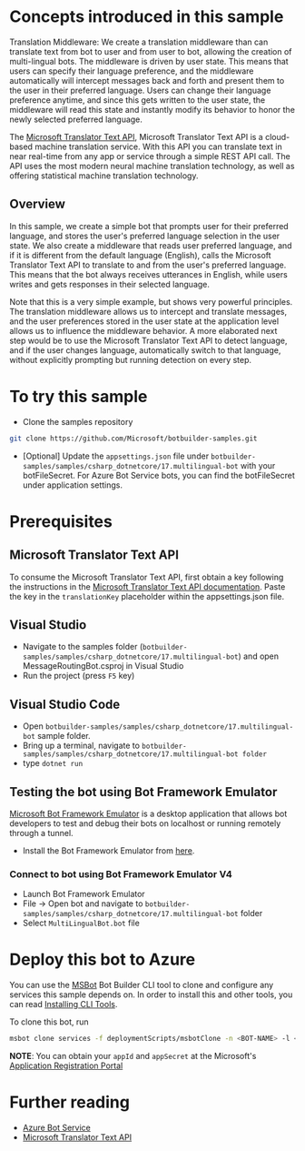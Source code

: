 ﻿# Concepts introduced in this sample

Translation Middleware: We create a translation middleware than can translate text from bot to user and from user to bot, allowing the creation of multi-lingual bots. 
The middleware is driven by user state. This means that users can specify their language preference, and the middleware automatically will intercept messages back and forth and present them to the user in their preferred language.
Users can change their language preference anytime, and since this gets written to the user state, the middleware will read this state and instantly modify its behavior to honor the newly selected preferred language.

The [Microsoft Translator Text API](https://docs.microsoft.com/en-us/azure/cognitive-services/translator/), Microsoft Translator Text API is a cloud-based machine translation service. With this API you can translate text in near real-time from any app or service through a simple REST API call. 
The API uses the most modern neural machine translation technology, as well as offering statistical machine translation technology.

## Overview

In this sample, we create a simple bot that prompts user for their preferred language, and stores the user's preferred language selection in the user state. 
We also create a middleware that reads user preferred language, and if it is different from the default language (English), calls the Microsoft Translator Text API to translate to and from the user's preferred language.
This means that the bot always receives utterances in English, while users writes and gets responses in their selected language.

Note that this is a very simple example, but shows very powerful principles. 
The translation middleware allows us to intercept and translate messages, and the user preferences stored in the user state at the application level allows us to influence the middleware behavior.
A more elaborated next step would be to use the Microsoft Translator Text API to detect language, and if the user changes language, automatically switch to that language, without explicitly prompting but running detection on every step.

# To try this sample

- Clone the samples repository
```bash
git clone https://github.com/Microsoft/botbuilder-samples.git
```
- [Optional] Update the `appsettings.json` file under `botbuilder-samples/samples/csharp_dotnetcore/17.multilingual-bot` with your botFileSecret.  For Azure Bot Service bots, you can find the botFileSecret under application settings.
# Prerequisites

## Microsoft Translator Text API

To consume the Microsoft Translator Text API, first obtain a key following the instructions in the [Microsoft Translator Text API documentation](https://docs.microsoft.com/en-us/azure/cognitive-services/translator/translator-text-how-to-signup). 
Paste the key in the ```translationKey``` placeholder within the appsettings.json file.


## Visual Studio
- Navigate to the samples folder (`botbuilder-samples/samples/csharp_dotnetcore/17.multilingual-bot`) and open MessageRoutingBot.csproj in Visual Studio 
- Run the project (press `F5` key)

## Visual Studio Code
- Open `botbuilder-samples/samples/csharp_dotnetcore/17.multilingual-bot` sample folder.
- Bring up a terminal, navigate to `botbuilder-samples/samples/csharp_dotnetcore/17.multilingual-bot folder`
- type `dotnet run`

## Testing the bot using Bot Framework Emulator
[Microsoft Bot Framework Emulator](https://github.com/microsoft/botframework-emulator) is a desktop application that allows bot developers to test and debug their bots on localhost or running remotely through a tunnel.

- Install the Bot Framework Emulator from [here](https://aka.ms/botframeworkemulator).

### Connect to bot using Bot Framework Emulator V4
- Launch Bot Framework Emulator
- File -> Open bot and navigate to `botbuilder-samples/samples/csharp_dotnetcore/17.multilingual-bot` folder
- Select `MultiLingualBot.bot` file

# Deploy this bot to Azure
You can use the [MSBot](https://github.com/microsoft/botbuilder-tools) Bot Builder CLI tool to clone and configure any services this sample depends on. In order to install this and other tools, you can read [Installing CLI Tools](../../../Installing_CLI_tools.md).

To clone this bot, run
```bash
msbot clone services -f deploymentScripts/msbotClone -n <BOT-NAME> -l <Azure-location> --subscriptionId <Azure-subscription-id> --appId <YOUR APP ID> --appSecret <YOUR APP SECRET PASSWORD>
```

**NOTE**: You can obtain your `appId` and `appSecret` at the Microsoft's [Application Registration Portal](https://apps.dev.microsoft.com/)

# Further reading

- [Azure Bot Service](https://docs.microsoft.com/en-us/azure/bot-service/bot-service-overview-introduction?view=azure-bot-service-4.0)
- [Microsoft Translator Text API](https://docs.microsoft.com/en-us/azure/cognitive-services/translator/)